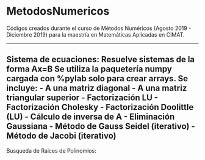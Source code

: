 # MetodosNumericos
Códigos creados durante el curso de Métodos Numéricos  (Agosto 2019 - Diciembre 2019) para la maestría en Matemáticas Aplicadas en CIMAT.

-------------------------------------------------------------------------------
Sistema de ecuaciones:
  Resuelve sistemas de la forma Ax=B
  Se utiliza la paquetería numpy cargada con %pylab solo para crear arrays.
  Se incluye:
      - A una matriz diagonal
      - A una matriz triangular superior
      - Factorización LU
      - Factorización Cholesky
      - Factorización Doolittle (LU)
      - Cálculo de inversa de A
      - Eliminación Gaussiana
      - Método de Gauss Seidel (iterativo)
      - Método de Jacobi (iterativo)
-------------------------------------------------------------------------------    
Busqueda de Raices de Polinomios:
